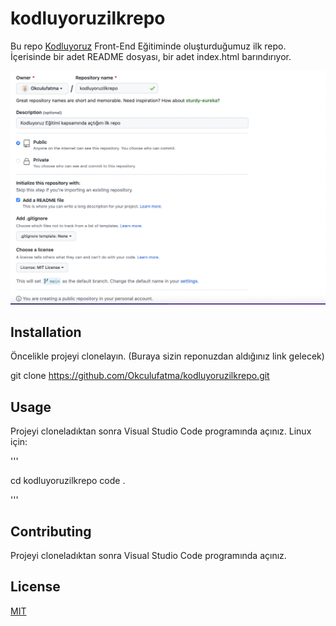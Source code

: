 # kodluyoruzilkrepo

Bu repo [Kodluyoruz](https://www.kodluyoruz.org) Front-End Eğitiminde oluşturduğumuz ilk repo. İçerisinde bir adet README dosyası, bir adet index.html barındırıyor. 

![görsel](https://raw.githubusercontent.com/Okculufatma/kodluyoruzilkrepo/main/Ekran%20Resmi%202022-07-10%2016.53.44.png)

## Installation

Öncelikle projeyi clonelayın. (Buraya sizin reponuzdan aldığınız link gelecek)

git clone https://github.com/Okculufatma/kodluyoruzilkrepo.git

## Usage

Projeyi cloneladıktan sonra Visual Studio Code programında açınız.
Linux için:

'''

cd kodluyoruzilkrepo
code .

'''

## Contributing

Projeyi cloneladıktan sonra Visual Studio Code programında açınız.

## License

[MIT](https://choosealicense.com/licenses/mit/)